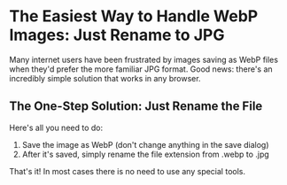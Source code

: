 # The Easiest Way to Handle WebP Images: Just Rename to JPG

Many internet users have been frustrated by images saving as WebP files when they'd prefer the more familiar JPG format. Good news: there's an incredibly simple solution that works in any browser.

## The One-Step Solution: Just Rename the File

Here's all you need to do:

1. Save the image as WebP (don't change anything in the save dialog)
2. After it's saved, simply rename the file extension from .webp to .jpg

That's it! In most cases there is no need to use any special tools.